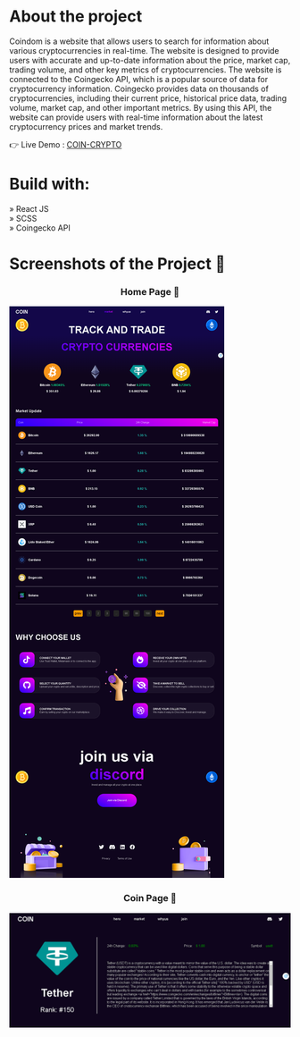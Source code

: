 # About the project

Coindom is a website that allows users to search for information about various cryptocurrencies in real-time. The website is designed to provide users with accurate and up-to-date information about the price, market cap, trading volume, and other key metrics of cryptocurrencies.
The website is connected to the Coingecko API, which is a popular source of data for cryptocurrency information. Coingecko provides data on thousands of cryptocurrencies, including their current price, historical price data, trading volume, market cap, and other important metrics. By using this API, the website can provide users with real-time information about the latest cryptocurrency prices and market trends.

👉 Live Demo : [COIN-CRYPTO](https://coin-crypto-seven.vercel.app/)
 
# Build with:

» React JS </br>
» SCSS </br>
» Coingecko API </br>

# Screenshots of the Project 📸

<div align="center">
 <h3>Home Page 🏡</h3> 
</div>
 
![Alt Text](<https://github.com/Yassine-jarir/COIN-CRYPTO/blob/55d057a840925aa8c1b99b56759dff5fa9f9083c/src/assets/Vite-Reacst.png>)



<div align="center">
 <h3> Coin Page 🏡</h3> 
</div> 

![Alt Text](<https://github.com/Yassine-jarir/COIN-CRYPTO/blob/55d057a840925aa8c1b99b56759dff5fa9f9083c/src/assets/Vite-React.png>)
